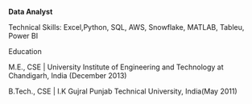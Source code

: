 **Data Analyst**

Technical Skills: Excel,Python, SQL, AWS, Snowflake, MATLAB, Tableu, Power BI

Education

M.E., CSE | University Institute of Engineering and Technology at Chandigarh, India (December 2013)

B.Tech., CSE | I.K Gujral Punjab Technical University, India(May 2011)
